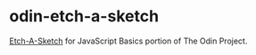 # odin-etch-a-sketch
[Etch-A-Sketch](https://www.theodinproject.com/lessons/foundations-etch-a-sketch) for JavaScript Basics portion of The Odin Project.

